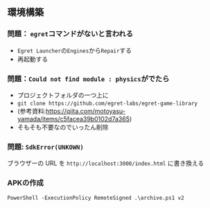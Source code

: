 ## 環境構築

### 問題： `egret`コマンドがないと言われる

- `Egret Launcher`の`Engines`から`Repair`する
- 再起動する

### 問題：`Could not find module : physics`がでたら

- プロジェクトフォルダの一つ上に
- `git clone https://github.com/egret-labs/egret-game-library`
- (参考資料:https://qiita.com/motoyasu-yamada/items/c5facea39b0102d7a365)
- そもそも不要なのでいったん削除

### 問題: `SdkError(UNKOWN)`

ブラウザーの URL を `http://localhost:3000/index.html` に書き換える

### APKの作成

`PowerShell -ExecutionPolicy RemoteSigned .\archive.ps1 v2`
